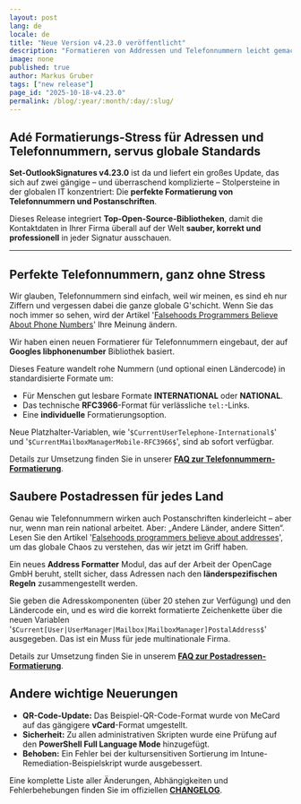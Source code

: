 ```yaml
---
layout: post
lang: de
locale: de
title: "Neue Version v4.23.0 veröffentlicht"
description: "Formatieren von Addressen und Telefonnummern leicht gemacht"
image: none
published: true
author: Markus Gruber
tags: ["new release"]
page_id: "2025-10-18-v4.23.0"
permalink: /blog/:year/:month/:day/:slug/
---
```

## Adé Formatierungs-Stress für Adressen und Telefonnummern, servus globale Standards

**Set-OutlookSignatures v4.23.0** ist da und liefert ein großes Update, das sich auf zwei gängige – und überraschend komplizierte – Stolpersteine in der globalen IT konzentriert: Die **perfekte Formatierung von Telefonnummern und Postanschriften**.

Dieses Release integriert **Top-Open-Source-Bibliotheken**, damit die Kontaktdaten in Ihrer Firma überall auf der Welt **sauber, korrekt und professionell** in jeder Signatur ausschauen.

---

## Perfekte Telefonnummern, ganz ohne Stress

Wir glauben, Telefonnummern sind einfach, weil wir meinen, es sind eh nur Ziffern und vergessen dabei die ganze globale G'schicht. Wenn Sie das noch immer so sehen, wird der Artikel '[Falsehoods Programmers Believe About Phone Numbers](https://set-outlooksignatures.com/faq/#4412-format-phone-numbers)' Ihre Meinung ändern.

Wir haben einen neuen Formatierer für Telefonnummern eingebaut, der auf **Googles libphonenumber** Bibliothek basiert.

Dieses Feature wandelt rohe Nummern (und optional einen Ländercode) in standardisierte Formate um:
- Für Menschen gut lesbare Formate **INTERNATIONAL** oder **NATIONAL**.
- Das technische **RFC3966**-Format für verlässliche `tel:`-Links.
- Eine **individuelle** Formatierungsoption.

Neue Platzhalter-Variablen, wie '`$CurrentUserTelephone-International$`' und '`$CurrentMailboxManagerMobile-RFC3966$`', sind ab sofort verfügbar.

Details zur Umsetzung finden Sie in unserer **[FAQ zur Telefonnummern-Formatierung](https://set-outlooksignatures.com/faq/#4412-format-phone-numbers)**.


## Saubere Postadressen für jedes Land

Genau wie Telefonnummern wirken auch Postanschriften kinderleicht – aber nur, wenn man rein national arbeitet. Aber: „Andere Länder, andere Sitten“. Lesen Sie den Artikel '[Falsehoods programmers believe about addresses](https://set-outlooksignatures.com/faq/#4413-format-postal-addresses)', um das globale Chaos zu verstehen, das wir jetzt im Griff haben.

Ein neues **Address Formatter** Modul, das auf der Arbeit der OpenCage GmbH beruht, stellt sicher, dass Adressen nach den **länderspezifischen Regeln** zusammengestellt werden.

Sie geben die Adresskomponenten (über 20 stehen zur Verfügung) und den Ländercode ein, und es wird die korrekt formatierte Zeichenkette über die neuen Variablen '`$Current[User|UserManager|Mailbox|MailboxManager]PostalAddress$`' ausgegeben. Das ist ein Muss für jede multinationale Firma.

Details zur Umsetzung finden Sie in unserem **[FAQ zur Postadressen-Formatierung](https://set-outlooksignatures.com/faq/#4413-format-postal-addresses)**.

## Andere wichtige Neuerungen

* **QR-Code-Update:** Das Beispiel-QR-Code-Format wurde von MeCard auf das gängigere **vCard**-Format umgestellt.
* **Sicherheit:** Zu allen administrativen Skripten wurde eine Prüfung auf den **PowerShell Full Language Mode** hinzugefügt.
* **Behoben:** Ein Fehler bei der kultursensitiven Sortierung im Intune-Remediation-Beispielskript wurde ausgebessert.

Eine komplette Liste aller Änderungen, Abhängigkeiten und Fehlerbehebungen finden Sie im offiziellen **[CHANGELOG](https://github.com/Set-OutlookSignatures/Set-OutlookSignatures/blob/main/docs/CHANGELOG.md)**.